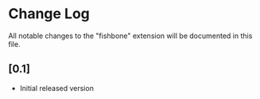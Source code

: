 # Change Log

All notable changes to the "fishbone" extension will be documented in this file.

## [0.1]

- Initial released version